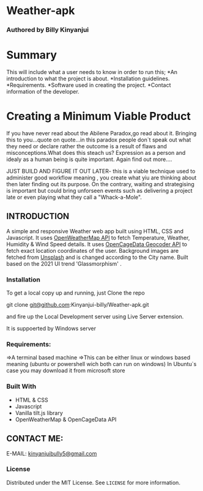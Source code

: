 # Weather-apk

 <h3>Authored by Billy Kinyanjui</h3>

 <h1> Summary</h1>

This will include what a user needs to know in order to run this;
*An introduction to what the project is about.
*Installation guidelines.
*Requirements.
*Software used in creating the project.
*Contact information of the developer.

# Creating a Minimum Viable Product
If you have never read about the Abilene Paradox,go read about it. Bringing this to you...quote on quote...in this paradox
people don`t speak out what they need or declare rather the outcome is a result of flaws and misconceptions.What does this steach us? Expression as a person
and idealy as a human being is quite important. Again find out more....

JUST BUILD AND FIGURE IT OUT LATER- this is a viable technique used to administer good workflow meaning , you create what yiu are thinking about then later finding out its purpose. On the contrary, waiting and strategising is important but could bring unforseen events such as delivering a project late or even playing what they call a "Whack-a-Mole".

## INTRODUCTION

A simple and responsive Weather web app built using HTML, CSS and Javascript. It uses <a href="https://openweathermap.org/api">OpenWeatherMap API</a> to fetch Temperature, Weather, Humidity & Wind Speed details. It uses <a href="https://opencagedata.com/api">OpenCageData Geocoder API</a> to fetch exact location coordinates of the user. Background images are fetched from <a href="https://source.unsplash.com">Unsplash</a> and is changed according to the City name. Built based on the 2021 UI trend 'Glassmorphism' <a href="https://uxdesign.cc/glassmorphism-in-user-interfaces-1f39bb1308c9"></a>.

### Installation

To get a local copy up and running, just Clone the repo

git clone git@github.com:Kinyanjui-billy/Weather-apk.git

and fire up the Local Development server using Live Server extension.

It is suppoerted by Windows server

### Requirements:

=>A terminal based machine
=>This can be either linux or windows based meaning (ubuntu or powershell wich both can run on windows)
In Ubuntu`s case you may download it from microsoft store
### Built With

* HTML & CSS
* Javascript
* Vanilla tilt.js library
* OpenWeatherMap & OpenCageData API

## CONTACT ME:
E-MAIL: kinyanjuibully5@gmail.com
   
### License

Distributed under the MIT License. See `LICENSE` for more information.

